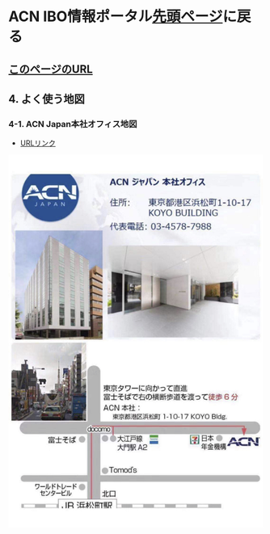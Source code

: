 # ACN IBO情報ポータル[先頭ページ](https://faq.acn.jp.net)に戻る
## [このページのURL](https://todo)

## 4. よく使う地図
### 4-1. ACN Japan本社オフィス地図
* [URLリンク](static/acn_japan_offie.pdf)

![ACN Japan本社オフィス](static/acn_japan_offie.jpg)